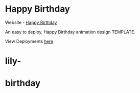 # Happy Birthday

Website - [Happy Birthday](https://rishabh04-02.github.io/happy-birthday/)

An easy to deploy, Happy Birthday animation design TEMPLATE.

View Deployments [here](https://github.com/Rishabh04-02/happy-birthday/deployments)
# lily-
# birthday
